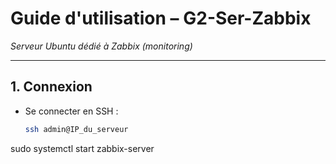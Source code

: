 # Guide d'utilisation – G2-Ser-Zabbix  
*Serveur Ubuntu dédié à Zabbix (monitoring)*

---

## 1. Connexion

- Se connecter en SSH :  
  ```bash
  ssh admin@IP_du_serveur

sudo systemctl start zabbix-server  



